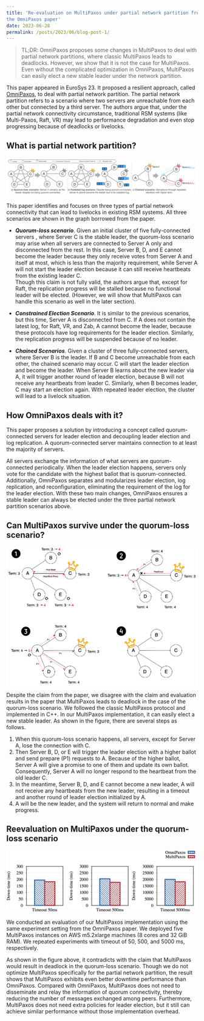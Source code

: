 ```yaml
---
title: 'Re-evaluation on MultiPaxos under partial network partition from
the OmniPaxos paper'
date: 2023-06-28
permalink: /posts/2023/06/blog-post-1/
---
```


> TL;DR: OmniPaxos proposes some changes in MultiPaxos to deal with partial
> network partitions, where classic MultiPaxos leads to deadlocks. However, we
> show that it is not the case for MultiPaxos. Even without the complicated
> optimization in OmniPaxos, MultiPaxos can easily elect a new stable leader
> under the network partition.

This paper appeared in EuroSys 23. It proposed a resilient approach,
called [OmniPaxos](https://dl.acm.org/doi/abs/10.1145/3552326.3587441), to deal
with partial network partition. The partial network partition refers to a
scenario where two servers are unreachable from each other but connected by a
third server. The authors argue that, under the partial network connectivity
circumstance, traditional RSM systems (like Multi-Paxos, Raft, VR) may lead to
performance degradation and even stop progressing because of deadlocks or
livelocks.

## What is partial network partition?

![](https://raw.githubusercontent.com/Zhiying12/zhiying12.github.io/master/images/post-06%3A28-partition.png "Example")

This paper identifies and focuses on three types of partial network connectivity
that can lead to livelocks in existing RSM systems. All three scenarios are
shown in the graph borrowed from the paper.

- ***Quorum-loss scenario***. Given an initial cluster of five fully-connected
  servers , where Server C is the stable leader, the quorum-loss scenario may
  arise when all servers are connected to Server A only and disconnected from
  the rest. In this case, Server B, D, and E cannot become the leader because
  they only receive votes from Server A and itself at most, which is less than
  the majority requirement, while Server A will not start the leader election
  because it can still receive heartbeats from the existing leader C. \
  Though this claim is not fully valid, the authors argue that, except for Raft,
  the replication progress will be stalled because no functional leader will be
  elected. (However, we will show that MultiPaxos can handle this scenario as
  well in the later section).

* ***Constrained Election Scenario***. It is similar to the previous scenarios,
  but this time, Server A is disconnected from C. If A does not contain the
  latest log, for Raft, VR, and Zab, A cannot become the leader, because these
  protocols have log requirements for the leader election. Similarly, the
  replication progress will be suspended because of no leader.

- ***Chained Scenarios***. Given a cluster of three fully-connected servers,
  where Server B is the leader. If B and C become unreachable from each other,
  the
  chained scenario may occur. C will start the leader election and become the
  leader. When Server B learns about the new leader via A, it will trigger
  another
  round of leader election, because B will not receive any heartbeats from
  leader
  C. Similarly, when B becomes leader, C may start an election again. With
  repeated leader election, the cluster will lead to a livelock situation.

## How OmniPaxos deals with it?

This paper proposes a solution by introducing a concept called quorum-connected
servers for leader election and decoupling leader election and log replication.
A quorum-connected server maintains connection to at least the majority of
servers.

All servers exchange the information of what servers are quorum-connected
periodically. When the leader election happens, servers only vote for the
candidate with the highest ballot that is quorum-connected. Additionally,
OmniPaxos separates and modularizes leader election, log replication, and
reconfiguration, eliminating the requirement of the log for the leader election.
With these two main changes, OmniPaxos ensures a stable leader can always be
elected under the three partial network partition scenarios above.

## Can MultiPaxos survive under the quorum-loss scenario?

![](https://raw.githubusercontent.com/Zhiying12/zhiying12.github.io/master/images/post-06%3A28-mp.png "MP")

Despite the claim from the paper, we disagree with the claim and evaluation
results in the paper that MultiPaxos leads to deadlock in the case of the
quorum-loss scenario. We followed the classic MultiPaxos protocol and
implemented in C++. In our MultiPaxos implementation, it can easily elect
a new stable leader. As shown in the figure, there are several steps as follows.

1. When this quorum-loss scenario happens, all servers, except for Server A,
   lose the connection with C.
2. Then Server B, D, or E will trigger the leader election with a higher ballot
   and send prepare (P1) requests to A. Because of the higher ballot,
   Server A will give a promise to one of them and update its own ballot.
   Consequently, Server A will no longer respond to the heartbeat from the old
   leader C.
3. In the meantime, Server B, D, and E cannot become a new leader, A will not
   receive any heartbeats from the new leader, resulting in a timeout and
   another round of leader election initialized by A.
4. A will be the new leader, and the system will return to normal and make
   progress.

## Reevaluation on MultiPaxos under the quorum-loss scenario

![](https://raw.githubusercontent.com/Zhiying12/zhiying12.github.io/master/images/post-06%3A28-result.png "Result")

We conducted an evaluation of our MultiPaxos implementation using the same
experiment setting from the OmniPaxos paper. We deployed five MultiPaxos
instances on AWS m5.2xlarge machines (8 cores and 32 GiB RAM). We repeated
experiments with timeout of 50, 500, and 5000 ms, respectively.

As shown in the figure above, it contradicts with the claim that MultiPaxos
would result in deadlock in the quorum-loss scenario. Though we do not optimize
MultiPaxos specifically for the partial network partition, the result shows that
MultiPaxos exhibits even better downtime performance than OmniPaxos. Compared
with OmniPaxos, MultiPaxos does not need to disseminate and relay the
information of quorum connectivity, thereby reducing the number of messages
exchanged among peers. Furthermore, MultiPaxos does not need extra policies for
leader election, but it still can achieve similar performance without those
implementation overhead.
